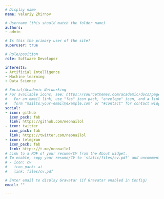 ```yaml
---
# Display name
name: Valeriy Zhirnov

# Username (this should match the folder name)
authors:
- admin

# Is this the primary user of the site?
superuser: true

# Role/position
role: Software Developer

interests:
- Artificial Intelligence
- Machine learning
- Data Science

# Social/Academic Networking
# For available icons, see: https://sourcethemes.com/academic/docs/page-builder/#icons
#   For an email link, use "fas" icon pack, "envelope" icon, and a link in the
#   form "mailto:your-email@example.com" or "#contact" for contact widget.
social:
- icon: github
  icon_pack: fab
  link: https://github.com/neonailol
- icon: twitter
  icon_pack: fab
  link: https://twitter.com/neonailol
- icon: telegram
  icon_pack: fab
  link: https://t.me/neonailol
# Link to a PDF of your resume/CV from the About widget.
# To enable, copy your resume/CV to `static/files/cv.pdf` and uncomment the lines below.
# - icon: cv
#   icon_pack: ai
#   link: files/cv.pdf

# Enter email to display Gravatar (if Gravatar enabled in Config)
email: ""

---
```


